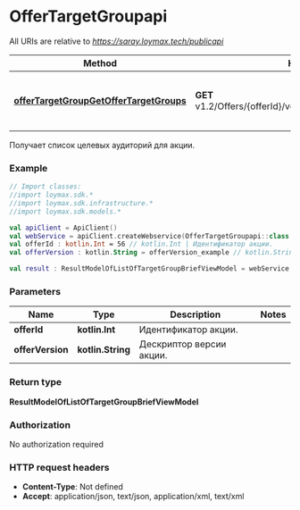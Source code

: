 # OfferTargetGroupapi

All URIs are relative to *https://saray.loymax.tech/publicapi*

Method | HTTP request | Description
------------- | ------------- | -------------
[**offerTargetGroupGetOfferTargetGroups**](OfferTargetGroupapi.md#offerTargetGroupGetOfferTargetGroups) | **GET** v1.2/Offers/{offerId}/versions/{offerVersion}/targetGroups | Получает список целевых аудиторий для акции.



Получает список целевых аудиторий для акции.

### Example
```kotlin
// Import classes:
//import loymax.sdk.*
//import loymax.sdk.infrastructure.*
//import loymax.sdk.models.*

val apiClient = ApiClient()
val webService = apiClient.createWebservice(OfferTargetGroupapi::class.java)
val offerId : kotlin.Int = 56 // kotlin.Int | Идентификатор акции.
val offerVersion : kotlin.String = offerVersion_example // kotlin.String | Дескриптор версии акции.

val result : ResultModelOfListOfTargetGroupBriefViewModel = webService.offerTargetGroupGetOfferTargetGroups(offerId, offerVersion)
```

### Parameters

Name | Type | Description  | Notes
------------- | ------------- | ------------- | -------------
 **offerId** | **kotlin.Int**| Идентификатор акции. |
 **offerVersion** | **kotlin.String**| Дескриптор версии акции. |

### Return type

**ResultModelOfListOfTargetGroupBriefViewModel**

### Authorization

No authorization required

### HTTP request headers

 - **Content-Type**: Not defined
 - **Accept**: application/json, text/json, application/xml, text/xml

